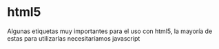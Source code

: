 # html5
Algunas etiquetas muy importantes para el uso con html5, la mayoría de estas para utilizarlas necesitaríamos javascript
